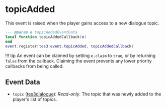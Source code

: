 <!---
	This file is autogenerated. Do not edit this file manually. Your changes will be ignored.
	More information: https://github.com/MWSE/MWSE/tree/master/docs
-->

# topicAdded
<div class="search_terms" style="display: none">topicadded</div>

This event is raised when the player gains access to a new dialogue topic.

```lua
--- @param e topicAddedEventData
local function topicAddedCallback(e)
end
event.register(tes3.event.topicAdded, topicAddedCallback)
```

!!! tip
	An event can be claimed by setting `e.claim` to `true`, or by returning `false` from the callback. Claiming the event prevents any lower priority callbacks from being called.

## Event Data

* `topic` ([tes3dialogue](../../types/tes3dialogue)): *Read-only*. The topic that was newly added to the player's list of topics.

